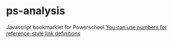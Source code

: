 # ps-analysis
Javascript bookmarklet for Powerschool
[You can use numbers for reference-style link definitions][1]


[1]: javascript:fgj;
